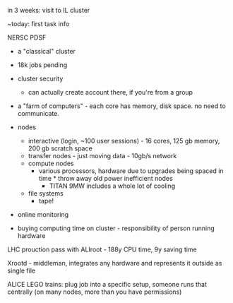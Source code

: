 in 3 weeks: visit to IL cluster

~today: first task info

NERSC PDSF
* a "classical" cluster
* 18k jobs pending
* cluster security
	* can actually create account there, if you're from a group
* a "farm of computers" - each core has memory, disk space. no need to communicate.
* nodes
	* interactive (login, ~100 user sessions) - 16 cores, 125 gb memory, 200 gb scratch space
	* transfer nodes - just moving data - 10gb/s network
	* compute nodes
		* various processors, hardware due to upgrades being spaced in time		   * throw away old power inefficient nodes
			* TITAN 9MW includes a whole lot of cooling
	* file systems
		* tape!

* online monitoring
* buying computing time on cluster - responsibility of person running hardware

LHC prouction pass with ALIroot - 188y CPU time, 9y saving time

Xrootd - middleman, integrates any hardware and represents it outside as single file

ALICE LEGO trains: plug job into a specific setup, someone runs that centrally (on many nodes, more than you have permissions)
